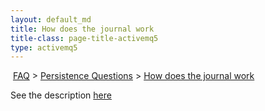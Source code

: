 ```yaml
---
layout: default_md
title: How does the journal work 
title-class: page-title-activemq5
type: activemq5
---
```


 [FAQ](faq) > [Persistence Questions](persistence-questions) > [How does the journal work](how-does-the-journal-work)


See the description [here](persistence)

